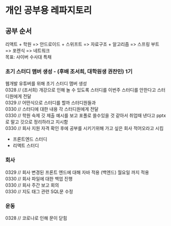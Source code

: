 # 개인 공부용 레파지토리

## 공부 순서
리액트 + 학원 => 안드로이드 + 스위프트 => 자료구조 + 알고리즘 => 스프링 부트 => 포렌식 => 네트워크<br>
목표: 사이버 수사대 특채

### 초기 스터디 맴버 생성 - (후배 조서희, 대학원생 권찬민) 1기
웹개발 유튜버를 위해 초기 스터디 맴버 생성<br>
0328 // (조서희) 개강으로 인해 놀 수 있도록 스터디를 이번주 스터디를 안한다고 스터디원에게 전달<br>
0329 // 어떤식으로 스터디를 할까 스터디원들과 <br>
0330 // 스터디에 대한 내용 각 스터디원에게 전달<br>
0330 // 학원 숙제 깃 제출 예시를 보고 포폴로 쓸수있을 것 같아서 취업때 낸다고 pptx로 말고 깃으로 정리하라고 지시함<br>
0330 // 회사 지원 자격 확인 후에 공부를 시키기위해 가고 싶은 회사 적어오라고 시킴

- 프론트엔드 스터디 
- 리액트 스터디 

### 회사
0329 // 회사 변경된 프론트 엔드에 대해 자바 적용 (백엔드) 월요일 까지 적용 <br>
0330 // 회사 파일에 대한 백업 진행 <br>
0330 // 회사 주간 보고 회의 <br>
0330 // 지도 태그 관련 SQL문 수정

### 운동
0328 // 코로나로 인해 문이 닫힘
